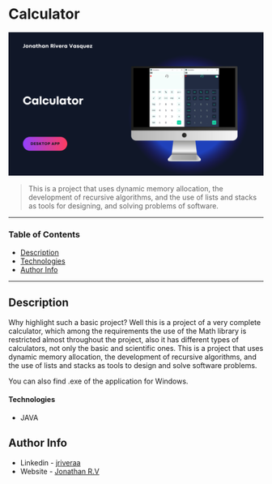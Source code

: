 # Calculator

![Project Image](https://github.com/riveraaj/Calculator/blob/main/src/calculator.png)

> This is a project that uses dynamic memory allocation, the development of recursive algorithms, and the use of lists and stacks as tools for designing, and solving problems of software.

---

### Table of Contents

- [Description](#description)
- [Technologies](#technologies)
- [Author Info](#author-info)

---

## Description
Why highlight such a basic project? Well this is a project of a very complete calculator, which among the requirements the use of the Math library is restricted almost throughout the project, also it has different types of calculators, not only the basic and scientific ones. This is a project that uses dynamic memory allocation, the development of recursive algorithms, and the use of lists and stacks as tools to design and solve software problems.

You can also find .exe of the application for Windows.

#### Technologies

- JAVA


## Author Info

- Linkedin - [jriveraa](https://www.linkedin.com/in/jriveraaa/)
- Website - [Jonathan R.V](https://riveraaj.github.io/Portfolio/)
